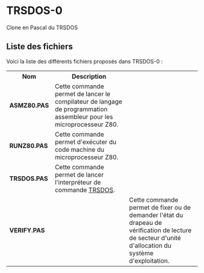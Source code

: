 # TRSDOS-0
Clone en Pascal du TRSDOS

<h2>Liste des fichiers</h2>

Voici la liste des différents fichiers proposés dans TRSDOS-0 :

<table>
		<tr>
			<th>Nom</th>
			<th>Description</th>	
		</tr>
		<tr>
			<td><b>ASMZ80.PAS</b></td>
			<td>Cette commande permet de lancer le compilateur de langage de programmation assembleur pour les microprocesseur Z80.</td>
		</tr>
		<tr>
		       <td><b>RUNZ80.PAS</b></td>
		       <td>Cette commande permet d'exécuter du code machine du microprocesseur Z80.</td>
		</tr>
		<tr>
			<td><b>TRSDOS.PAS</b></td>
			<td>Cette commande permet de lancer l'interpréteur de commande <a href="https://www.gladir.com/OS/TRSDOS/intro.htm">TRSDOS</a>.</td>
		</tr>
		<tr>
			<td><b>VERIFY.PAS</b><td>
			<td>Cette commande permet de fixer ou de demander l'état du drapeau de vérification de lecture de secteur d'unité d'allocation du système d'exploitation.</td>
		</tr>
	</table>
